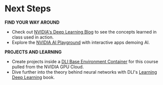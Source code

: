 # Next Steps
<b>FIND YOUR WAY AROUND</b>
* Check out <a href="https://blogs.nvidia.com/blog/category/deep-learning/">NVIDIA's Deep Learning Blog</a> to see the concepts learned in class used in action.
* Explore the <a href="https://www.nvidia.com/en-us/research/ai-playground/">NVIDIA AI Playground</a> with interactive apps demoing AI.

<b>PROJECTS AND LEARNING</b>
* Create projects inside a <a href="https://ngc.nvidia.com/catalog/containers/nvidia:dli-dl-fundamentals">DLI Base Environment Container</a> for this course pulled from the NVIDIA GPU Cloud.
* Dive further into the theory behind neural networks with DLI's <a href="https://www.amazon.com/Learning-Deep-Tensorflow-Magnus-Ekman/dp/0137470355/ref=sr_1_1_sspa?dchild=1&keywords=Learning+Deep+Learning+book&qid=1618098107&sr=8-1-spons&psc=1">Learning Deep Learning</a> book.
